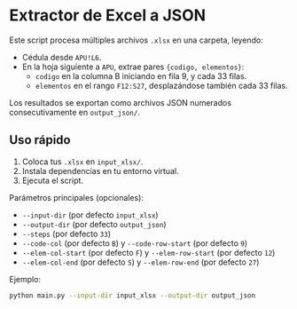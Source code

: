 # Extractor de Excel a JSON

Este script procesa múltiples archivos `.xlsx` en una carpeta, leyendo:
- Cédula desde `APU!L6`.
- En la hoja siguiente a `APU`, extrae pares `{codigo, elementos}`:
  - `codigo` en la columna B iniciando en fila 9, y cada 33 filas.
  - `elementos` en el rango `F12:S27`, desplazándose también cada 33 filas.

Los resultados se exportan como archivos JSON numerados consecutivamente en `output_json/`.

## Uso rápido

1. Coloca tus `.xlsx` en `input_xlsx/`.
2. Instala dependencias en tu entorno virtual.
3. Ejecuta el script.

Parámetros principales (opcionales):
- `--input-dir` (por defecto `input_xlsx`)
- `--output-dir` (por defecto `output_json`)
- `--steps` (por defecto `33`)
- `--code-col` (por defecto `B`) y `--code-row-start` (por defecto `9`)
- `--elem-col-start` (por defecto `F`) y `--elem-row-start` (por defecto `12`)
- `--elem-col-end` (por defecto `S`) y `--elem-row-end` (por defecto `27`)

Ejemplo:

```bash
python main.py --input-dir input_xlsx --output-dir output_json
```
